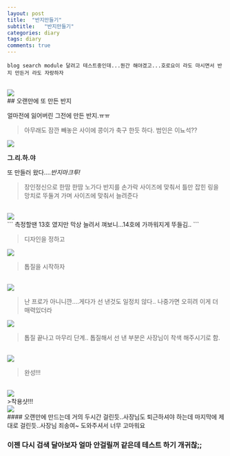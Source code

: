 ```yaml
---
layout: post
title:  "반지만들기"
subtitle:   "반지만들기"
categories: diary
tags: diary
comments: true
---
```


~~~
blog search module 달려고 테스트중인데...뭔간 해야겠고...호로요이 라도 마시면서 반지 만든거 라도 자랑하자
~~~
<br>
<img src="https://bluehyun.github.io/assets/img/ring/santory.jpg" >
<br>
## 오랜만에 또 만든 반지


얼마전에 잃어버린 그전에 만든 반지.ㅠㅠ

> 아무래도 잠깐 빼놓은 사이에 콩이가 축구 한듯 하다.
범인은 이뇨석??

<img src="https://bluehyun.github.io/assets/img/ring/kong.jpg" >

**그.리.하.야**

또 만들러 왔다....*반지마크투!*

>장인정신으로 한땀 한땀 노가다
반지를 손가락 사이즈에 맞춰서 틀만 잡힌 링을 망치로 뚜둘겨 가며 사이즈에 맞춰서 늘려준다
<br>
<img src="https://bluehyun.github.io/assets/img/ring/1.jpg" >
<br>
```
측정할땐 13호 였지만 막상 늘려서 껴보니...14호에 가까워지게 뚜들김..
```

>디자인을 정하고

<img src="https://bluehyun.github.io/assets/img/ring/2.jpg">

>톱질을 시작하자

<br>
<img src="https://bluehyun.github.io/assets/img/ring/3.jpg" >
<br>

>난 프로가 아니니깐....게다가 선 낸것도 일정치 않다.. 나중가면 오히려 이게 더 매력있더라

<img src="https://bluehyun.github.io/assets/img/ring/4.jpg" >

>톱질 끝나고 마무리 단계.. 톱질해서 선 낸 부분은 사장님이 착색 해주시기로 함.

<br>
<img src="https://bluehyun.github.io/assets/img/ring/5.jpg" w>

<br>

>완성!!!

<br>
<img src="https://bluehyun.github.io/assets/img/ring/6.jpg" >
<br>
>착용샷!!!

<br>
<img src="https://bluehyun.github.io/assets/img/ring/7.jpg">
<br>
#### 오랜만에 만드는데 거의 두시간 걸린듯..사장님도 퇴근하셔야 하는데 마지막에 제대로 걸린듯..사장님 죄송여~ 도와주셔서 너무 고마워요


### 이젠 다시 검색 달아보자 얼마 안걸릴꺼 같은데 테스트 하기 개귀찮;;
